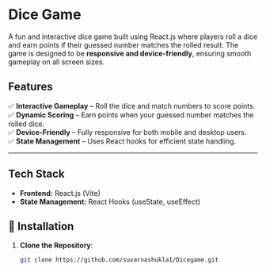 #  Dice Game  

A fun and interactive dice game built using React.js where players roll a dice and earn points if their guessed number matches the rolled result. The game is designed to be **responsive and device-friendly**, ensuring smooth gameplay on all screen sizes.  


## Features  

✅ **Interactive Gameplay** – Roll the dice and match numbers to score points.  
✅ **Dynamic Scoring** – Earn points when your guessed number matches the rolled dice.  
✅ **Device-Friendly** – Fully responsive for both mobile and desktop users.  
✅ **State Management** – Uses React hooks for efficient state handling.  

---

##  Tech Stack  

- **Frontend:** React.js (Vite)  
- **State Management:** React Hooks (useState, useEffect)  



## 🔧 Installation

1. **Clone the Repository**:

   ```bash
   git clone https://github.com/suvarnashukla1/Dicegame.git
